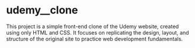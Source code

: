 # udemy__clone
This project is a simple front-end clone of the Udemy website, created using only HTML and CSS. It focuses on replicating the design, layout, and structure of the original site to practice web development fundamentals.
